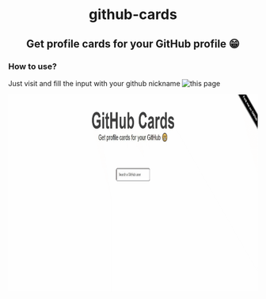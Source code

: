 <h1 align="center">github-cards</h1>

<h2 align="center">Get profile cards for your GitHub profile 😁</h2>

### How to use?

Just visit and fill the input with your github nickname
![this page](https://jkbkupczyk.github.io/github-cards/) 

<img align="center" src="https://github.com/jkbkupczyk/github-cards/blob/main/readme-g.gif" width="800" height="400" />

